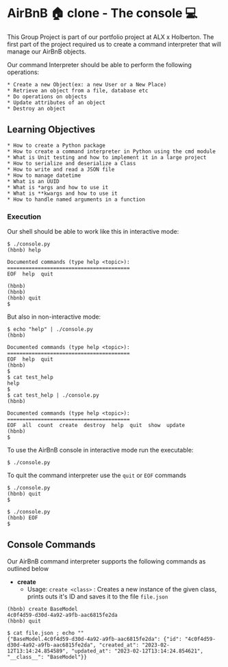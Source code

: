 # AirBnB :house: clone - The console :computer:

This Group Project is part of our portfolio project at ALX x Holberton. The first part of the project required us to create a command interpreter that will manage our AirBnB objects.

Our command Interpreter should be able to perform the following operations:

	* Create a new Object(ex: a new User or a New Place)
	* Retrieve an object from a file, database etc
	* Do operations on objects
	* Update attributes of an object
	* Destroy an object

## Learning Objectives
```
* How to create a Python package
* How to create a command interpreter in Python using the cmd module
* What is Unit testing and how to implement it in a large project
* How to serialize and deserialize a Class
* How to write and read a JSON file
* How to manage datetime
* What is an UUID
* What is *args and how to use it
* What is **kwargs and how to use it
* How to handle named arguments in a function
```

### Execution

Our shell should be able to work like this in interactive mode:
```
$ ./console.py
(hbnb) help

Documented commands (type help <topic>):
========================================
EOF  help  quit

(hbnb)
(hbnb)
(hbnb) quit
$
```

But also in non-interactive mode:
```
$ echo "help" | ./console.py
(hbnb)

Documented commands (type help <topic>):
========================================
EOF  help  quit
(hbnb)
$
$ cat test_help
help
$
$ cat test_help | ./console.py
(hbnb)

Documented commands (type help <topic>):
========================================
EOF  all  count  create  destroy  help  quit  show  update
(hbnb)
$
```

To use the AirBnB console in interactive mode run the executable:
```
$ ./console.py
```

To quit the command interpreter use the `quit` or `EOF` commands
```
$ ./console.py
(hbnb) quit
$
```
```
$ ./console.py
(hbnb) EOF
$
```
## Console Commands

Our AirBnB command interpreter supports the following commands as outlined below

* **create**
	* Usage: `create <class>` : Creates a new instance of the given class, prints outs it's ID and saves it to the file `file.json`
```
(hbnb) create BaseModel
4c0f4d59-d30d-4a92-a9fb-aac6815fe2da
(hbnb) quit

$ cat file.json ; echo ""
{"BaseModel.4c0f4d59-d30d-4a92-a9fb-aac6815fe2da": {"id": "4c0f4d59-d30d-4a92-a9fb-aac6815fe2da", "created_at": "2023-02-12T13:14:24.854589", "updated_at": "2023-02-12T13:14:24.854621", "__class__": "BaseModel"}}
```


